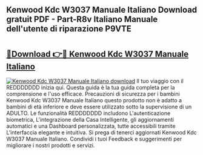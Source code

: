 ## Kenwood Kdc W3037 Manuale Italiano Download gratuit PDF - Part-R8v Italiano Manuale dell'utente di riparazione P9VTE

# <h2><a href="http://dfc0jh.blite.top/?on=Kenwood+Kdc+W3037+Manuale+Italiano">🔗Download 👉🔴 Kenwood Kdc W3037 Manuale Italiano</a></h2>

[![Kenwood Kdc W3037 Manuale Italiano download](https://i.imgur.com/lujVjoI.png)](http://dfc0jh.blite.top/?on=Kenwood+Kdc+W3037+Manuale+Italiano)
Il tuo viaggio con il REDDDDDDD inizia qui. Questa guida è la tua guida completa per la comprensione e l'uso efficace. Precauzioni di sicurezza per i bambini Kenwood Kdc W3037 Manuale Italiano questo prodotto non è adatto a bambini di età inferiore e deve essere utilizzato sotto la supervisione di un ADULTO. Le funzionalità REDDDDDDD includono L'autenticazione biometrica, L'integrazione della Casa Intelligente, gli aggiornamenti automatici e una Dashboard personalizzata, tutte accessibili tramite L'interfaccia elegante e intuitiva. Si prega di tenerci aggiornati Kenwood Kdc W3037 Manuale Italiano. Condividi i tuoi Feedback e suggerimenti per migliorare i nostri prodotti e servizi.
